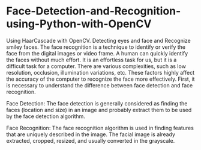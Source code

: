 # Face-Detection-and-Recognition-using-Python-with-OpenCV
Using HaarCascade with OpenCV. Detecting eyes and face and Recognize smiley faces.
The face recognition is a technique to identify or verify the face from the digital images or video frame. A human can quickly identify the faces without much effort. It is an effortless task for us, but it is a difficult task for a computer. There are various complexities, such as low resolution, occlusion, illumination variations, etc. These factors highly affect the accuracy of the computer to recognize the face more effectively. First, it is necessary to understand the difference between face detection and face recognition.

Face Detection: The face detection is generally considered as finding the faces (location and size) in an image and probably extract them to be used by the face detection algorithm.

Face Recognition: The face recognition algorithm is used in finding features that are uniquely described in the image. The facial image is already extracted, cropped, resized, and usually converted in the grayscale.
